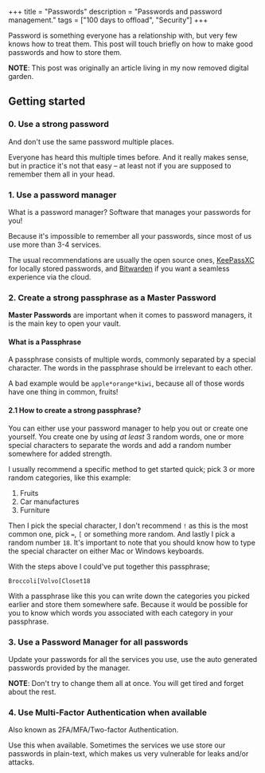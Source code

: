 +++
title = "Passwords"
description = "Passwords and password management."
tags = ["100 days to offload", "Security"]
+++

Password is something everyone has a relationship with, but very few knows how
to treat them. This post will touch briefly on how to make good passwords and
how to store them.

**NOTE**: This post was originally an article living in my now removed digital
garden.

## Getting started

### 0. Use a strong password

And don't use the same password multiple places.

Everyone has heard this multiple times before. And it really makes sense, but in
practice it's not that easy – at least not if you are supposed to remember them
all in your head.

### 1. Use a password manager

What is a password manager? Software that manages your passwords for you!

Because it's impossible to remember all your passwords, since most of us use
more than 3-4 services.

The usual recommendations are usually the open source ones,
[KeePassXC](https://keepassxc.org/) for locally stored passwords, and
[Bitwarden](https://bitwarden.com) if you want a seamless experience via the
cloud.

### 2. Create a strong passphrase as a Master Password

**Master Passwords** are important when it comes to password managers, it is the
main key to open your vault.

#### What is a Passphrase

A passphrase consists of multiple words, commonly separated by a special
character. The words in the passphrase should be irrelevant to each other.

A bad example would be `apple*orange*kiwi`, because all of those words have one
thing in common, fruits!

#### 2.1 How to create a strong passphrase?

You can either use your password manager to help you out or create one yourself.
You create one by using _at least_ 3 random words, one or more special
characters to separate the words and add a random number somewhere for added
strength.

I usually recommend a specific method to get started quick; pick 3 or more
random categories, like this example:

1. Fruits
1. Car manufactures
1. Furniture

Then I pick the special character, I don't recommend `!` as this is the most
common one, pick `=`, `[` or something more random. And lastly I pick a random
number `18`. It's important to note that you should know how to type the special
character on either Mac or Windows keyboards.

With the steps above I could've put together this passphrase;

`Broccoli[Volvo[Closet18`

With a passphrase like this you can write down the categories you picked earlier
and store them somewhere safe. Because it would be possible for you to know
which words you associated with each category in your passphrase.

### 3. Use a Password Manager for all passwords

Update your passwords for all the services you use, use the auto generated
passwords provided by the manager.

**NOTE**: Don't try to change them all at once. You will get tired and forget
about the rest.

### 4. Use Multi-Factor Authentication when available

Also known as 2FA/MFA/Two-factor Authentication.

Use this when available. Sometimes the services we use store our passwords in
plain-text, which makes us very vulnerable for leaks and/or attacks.
